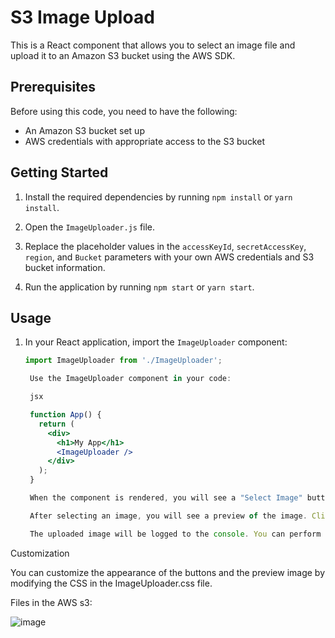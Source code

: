 


# S3 Image Upload

This is a React component that allows you to select an image file and upload it to an Amazon S3 bucket using the AWS SDK.

## Prerequisites

Before using this code, you need to have the following:

- An Amazon S3 bucket set up
- AWS credentials with appropriate access to the S3 bucket

## Getting Started

1. Install the required dependencies by running `npm install` or `yarn install`.

2. Open the `ImageUploader.js` file.

3. Replace the placeholder values in the `accessKeyId`, `secretAccessKey`, `region`, and `Bucket` parameters with your own AWS credentials and S3 bucket information.

4. Run the application by running `npm start` or `yarn start`.

## Usage

1. In your React application, import the `ImageUploader` component:

   ```jsx
   import ImageUploader from './ImageUploader';

    Use the ImageUploader component in your code:

    jsx

    function App() {
      return (
        <div>
          <h1>My App</h1>
          <ImageUploader />
        </div>
      );
    }

    When the component is rendered, you will see a "Select Image" button. Click on it to open the file picker and choose an image file.

    After selecting an image, you will see a preview of the image. Click on the "Upload Image" button to initiate the upload to your S3 bucket.

    The uploaded image will be logged to the console. You can perform additional actions, such as updating the UI or storing the image URL, inside the handleImageUpload function.

Customization

You can customize the appearance of the buttons and the preview image by modifying the CSS in the ImageUploader.css file.

Files in the AWS s3:

![image](https://github.com/BrunoMdz67/subir-a-aws/assets/81934385/6d72150f-c43a-4b40-9ecd-bebe96f5ddc6)


